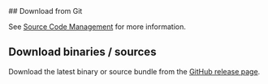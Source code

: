<head>
  <title>Download</title>
</head>
## Download from Git

See [Source Code Management](source-repository.html) for more information.

## Download binaries / sources

Download the latest binary or source bundle from the [GitHub release page](https://github.com/robtimus/sql-functions/releases).
